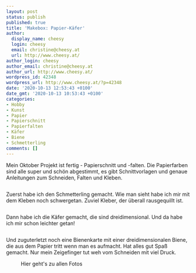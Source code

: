 ```yaml
---
layout: post
status: publish
published: true
title: 'Makebox: Papier-Käfer'
author:
  display_name: cheesy
  login: cheesy
  email: christine@cheesy.at
  url: http://www.cheesy.at/
author_login: cheesy
author_email: christine@cheesy.at
author_url: http://www.cheesy.at/
wordpress_id: 42348
wordpress_url: http://www.cheesy.at/?p=42348
date: '2020-10-13 12:53:43 +0100'
date_gmt: '2020-10-13 10:53:43 +0100'
categories:
- Hobby
- Kunst
- Papier
- Papierschnitt
- Papierfalten
- Käfer
- Biene
- Schmetterling
comments: []
---
```

<!-- wp:paragraph -->
Mein Oktober Projekt ist fertig - Papierschnitt und -falten. Die Papierfarben sind alle super und schön abgestimmt, es gibt Schnittvorlagen und genaue Anleitungen zum Schneiden, Falten und Kleben.
<!-- /wp:paragraph -->
<!-- wp:image {"id":42328} -->
<figure class="wp-block-image"><img src="{% link _fotos/kunstwerke/makebox/papier-kafer/Papier-Käfer-003.jpg %}" alt="" class="wp-image-42328"></figure>
<!-- /wp:image -->
<!-- wp:paragraph -->
Zuerst habe ich den Schmetterling gemacht. Wie man sieht habe ich mir mit dem Kleben noch schwergetan. Zuviel Kleber, der überall rausgequillt ist.
<!-- /wp:paragraph -->
<!-- wp:image {"id":42332} -->
<figure class="wp-block-image"><img src="{% link _fotos/kunstwerke/makebox/papier-kafer/Papier-Käfer-007.jpg %}" alt="" class="wp-image-42332"></figure>
<!-- /wp:image -->
<!-- wp:paragraph -->
Dann habe ich die Käfer gemacht, die sind dreidimensional. Und da habe ich mir schon leichter getan!
<!-- /wp:paragraph -->
<!-- wp:image {"id":42344} -->
<figure class="wp-block-image"><img src="{% link _fotos/kunstwerke/makebox/papier-kafer/Papier-Käfer-019.jpg %}" alt="" class="wp-image-42344"></figure>
<!-- /wp:image -->
<!-- wp:paragraph -->
Und zuguterletzt noch eine Bienenkarte mit einer dreidimensionalen Biene, die aus dem Papier tritt wenn man es aufmacht.
<!-- /wp:paragraph -->
<!-- wp:paragraph -->
Hat alles gut Spaß gemacht. Nur mein Zeigefinger tut weh vom Schneiden mit viel Druck.
<!-- /wp:paragraph -->
<!-- wp:image {"id":42343,"linkDestination":"custom"} -->
<figure class="wp-block-image"><a href="{% link _fotos/kunstwerke/makebox/papier-kafer/index.md %}"><img src="{% link _fotos/kunstwerke/makebox/papier-kafer/Papier-Käfer-018.jpg %}" alt="" class="wp-image-42343"></a><br>
<figcaption>Hier geht's zu allen Fotos</figcaption>
</figure>
<!-- /wp:image -->

